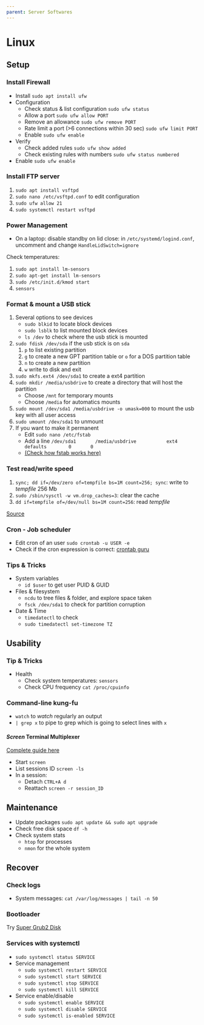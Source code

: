 ```yaml
---
parent: Server Softwares
---
```


# Linux

## Setup

### Install Firewall

* Install `sudo apt install ufw`
* Configuration
    * Check status & list configuration `sudo ufw status`
    * Allow a port `sudo ufw allow PORT`
    * Remove an allowance `sudo ufw remove PORT`
    * Rate limit a port (>6 connections within 30 sec) `sudo ufw limit PORT`
    * Enable `sudo ufw enable`
* Verify
    * Check added rules `sudo ufw show added`
    * Check existing rules with numbers `sudo ufw status numbered`
* Enable `sudo ufw enable`

### Install FTP server

1. `sudo apt install vsftpd`
1. `sudo nano /etc/vsftpd.conf` to edit configuration
1. `sudo ufw allow 21`
1. `sudo systemctl restart vsftpd`

### Power Management

* On a laptop: disable standby on lid close: in `/etc/systemd/logind.conf`, uncomment and change `HandleLidSwitch=ignore`

Check temperatures:

1. `sudo apt install lm-sensors`
1. `sudo apt-get install lm-sensors`
1. `sudo /etc/init.d/kmod start`
1. `sensors`

### Format & mount a USB stick

1. Several options to see devices
    * `sudo blkid` to locate block devices
    * `sudo lsblk` to list mounted block devices
    * `ls /dev` to check where the usb stick is mounted
1. `sudo fdisk /dev/sda` if the usb stick is on `sda`
    1. `p` to list existing partition
    1. `g` to create a new GPT partition table or `o` for a DOS partition table
    1. `n` to create a new partition
    1. `w` write to disk and exit
1. `sudo mkfs.ext4 /dev/sda1` to create a ext4 partition
1. `sudo mkdir /media/usbdrive` to create a directory that will host the partition
    * Choose `/mnt` for temporary mounts
    * Choose `/media` for automatics mounts
1. `sudo mount /dev/sda1 /media/usbdrive -o umask=000` to mount the usb key with all user access
1. `sudo umount /dev/sda1` to unmount
1. If you want to make it permanent
    * Edit `sudo nano /etc/fstab`
    * Add a line `/dev/sda1       /media/usbdrive           ext4    defaults        0       0 `
    * [(Check how fstab works here)](https://www.howtogeek.com/howto/38125/htg-explains-what-is-the-linux-fstab-and-how-does-it-work/)

### Test read/write speed

1. `sync; dd if=/dev/zero of=tempfile bs=1M count=256; sync`: write to *tempfile* 256 Mb
1. `sudo /sbin/sysctl -w vm.drop_caches=3`: clear the cache
1. `dd if=tempfile of=/dev/null bs=1M count=256`: read *tempfile*

[Source](https://www.shellhacks.com/disk-speed-test-read-write-hdd-ssd-perfomance-linux/)

### Cron - Job scheduler

* Edit cron of an user `sudo crontab -u USER -e`
* Check if the cron expression is correct: [crontab guru](https://crontab.guru/)

### Tips & Tricks

* System variables
    * `id $user` to get user PUID & GUID
* Files & filesystem
    * `ncdu` to tree files & folder, and explore space taken
    * `fsck /dev/sda1` to check for partition corruption
* Date & Time
    * `timedatectl` to check
    * `sudo timedatectl set-timezone TZ`

## Usability

### Tip & Tricks

* Health
    * Check system temperatures: `sensors`
    * Check CPU frequency `cat /proc/cpuinfo`

### Command-line kung-fu

* `watch` to _watch_ regularly an output
* `| grep x` to pipe to grep which is going to select lines with `x`

#### *Screen* Terminal Multiplexer

[Complete guide here](https://www.howtogeek.com/662422/how-to-use-linuxs-screen-command/)

* Start `screen`
* List sessions ID `screen -ls`
* In a session:
    * Detach `CTRL+A d`
    * Reattach `screen -r session_ID`

## Maintenance

* Update packages `sudo apt update && sudo apt upgrade`
* Check free disk space `df -h`
* Check system stats
    * `htop` for processes
    * `nmon` for the whole system

## Recover

### Check logs

* System messages: `cat /var/log/messages | tail -n 50`

### Bootloader

Try [Super Grub2 Disk](https://www.supergrubdisk.org/)

### Services with systemctl

* `sudo systemctl status SERVICE`
* Service management
    * `sudo systemctl restart SERVICE`
    * `sudo systemctl start SERVICE`
    * `sudo systemctl stop SERVICE`
    * `sudo systemctl kill SERVICE`
* Service enable/disable
    * `sudo systemctl enable SERVICE`
    * `sudo systemctl disable SERVICE`
    * `sudo systemctl is-enabled SERVICE`
